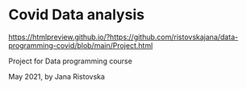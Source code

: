 # Covid Data analysis
https://htmlpreview.github.io/?https://github.com/ristovskajana/data-programming-covid/blob/main/Project.html

Project for Data programming course

May 2021, by Jana Ristovska
